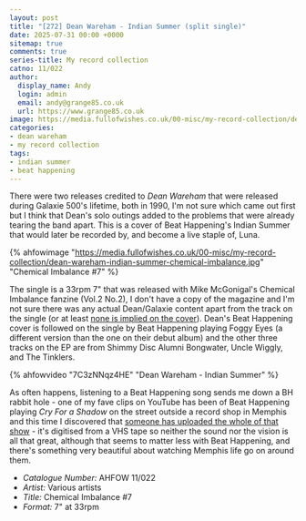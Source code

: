 ```yaml
---
layout: post
title: "[272] Dean Wareham - Indian Summer (split single)"
date: 2025-07-31 00:00 +0000
sitemap: true
comments: true
series-title: My record collection
catno: 11/022
author:
  display_name: Andy
  login: admin
  email: andy@grange85.co.uk
  url: https://www.grange85.co.uk
image: https://media.fullofwishes.co.uk/00-misc/my-record-collection/dean-wareham-indian-summer-chemical-imbalance.jpg
categories:
- dean wareham
- my record collection
tags:
- indian summer
- beat happening
---
```

There were two releases credited to _Dean Wareham_ that were released during Galaxie 500's lifetime, both in 1990, I'm not sure which came out first but I think that Dean's solo outings added to the problems that were already tearing the band apart. This is a cover of Beat Happening's Indian Summer that would later be recorded by, and become a live staple of, Luna.

{% ahfowimage "https://media.fullofwishes.co.uk/00-misc/my-record-collection/dean-wareham-indian-summer-chemical-imbalance.jpg" "Chemical Imbalance #7" %}

The single is a 33rpm 7" that was released with Mike McGonigal's Chemical Imbalance fanzine (Vol.2 No.2), I don't have a copy of the magazine and I'm not sure there was any actual Dean/Galaxie content apart from the track on the single (or at least <a href="https://media.fullofwishes.co.uk/00-misc/my-record-collection/chemical-imbalance-2-2.jpg">none is implied on the cover</a>). Dean's Beat Happening cover is followed on the single by Beat Happening playing Foggy Eyes (a different version than the one on their debut album) and the other three tracks on the EP are from Shimmy Disc Alumni Bongwater, Uncle Wiggly, and The Tinklers.

{% ahfowvideo "7C3zNNqz4HE" "Dean Wareham - Indian Summer" %}

As often happens, listening to a Beat Happening song sends me down a BH rabbit hole - one of my fave clips on YouTube has been of Beat Happening playing _Cry For a Shadow_ on the street outside a record shop in Memphis and this time I discovered that [someone has uploaded the whole of that show](https://www.youtube.com/watch?v=95XbTgEfSRY) - it's digitised from a VHS tape so neither the sound nor the vision is all that great, although that seems to matter less with Beat Happening, and there's something very beautiful about watching Memphis life go on around them.

 - *Catalogue Number:* AHFOW 11/022
 - *Artist:* Various artists
 - *Title:* Chemical Imbalance #7
 - *Format:* 7" at 33rpm
